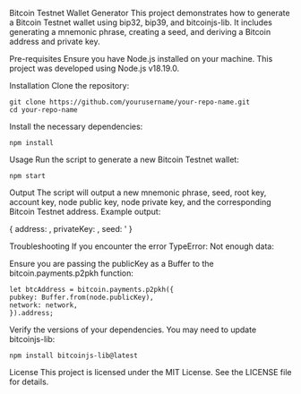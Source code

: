 Bitcoin Testnet Wallet Generator
This project demonstrates how to generate a Bitcoin Testnet wallet using bip32, bip39, and bitcoinjs-lib. It includes generating a mnemonic phrase, creating a seed, and deriving a Bitcoin address and private key.

Pre-requisites
Ensure you have Node.js installed on your machine. This project was developed using Node.js v18.19.0.

Installation
Clone the repository:

```
git clone https://github.com/yourusername/your-repo-name.git
cd your-repo-name
```

Install the necessary dependencies:

```
npm install
```

Usage
Run the script to generate a new Bitcoin Testnet wallet:

```
npm start
```

Output
The script will output a new mnemonic phrase, seed, root key, account key, node public key, node private key, and the corresponding Bitcoin Testnet address. Example output:

{
address: <your generated address>,
privateKey: <your generated private key>,
seed: <your generated seed>'
}

Troubleshooting
If you encounter the error TypeError: Not enough data:

Ensure you are passing the publicKey as a Buffer to the bitcoin.payments.p2pkh function:

```
let btcAddress = bitcoin.payments.p2pkh({
pubkey: Buffer.from(node.publicKey),
network: network,
}).address;
```

Verify the versions of your dependencies. You may need to update bitcoinjs-lib:

```
npm install bitcoinjs-lib@latest
```

License
This project is licensed under the MIT License. See the LICENSE file for details.
